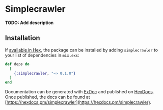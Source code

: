 # Simplecrawler

**TODO: Add description**

## Installation

If [available in Hex](https://hex.pm/docs/publish), the package can be installed
by adding `simplecrawler` to your list of dependencies in `mix.exs`:

```elixir
def deps do
  [
    {:simplecrawler, "~> 0.1.0"}
  ]
end
```

Documentation can be generated with [ExDoc](https://github.com/elixir-lang/ex_doc)
and published on [HexDocs](https://hexdocs.pm). Once published, the docs can
be found at [https://hexdocs.pm/simplecrawler](https://hexdocs.pm/simplecrawler).

